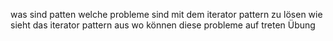 was sind patten 
welche probleme sind mit dem iterator pattern zu lösen
wie sieht das iterator pattern aus 
wo können diese probleme auf treten
Übung